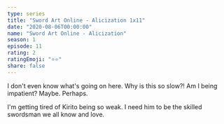 ```yaml
---
type: series
title: "Sword Art Online - Alicization 1x11"
date: "2020-08-06T00:00:00"
name: "Sword Art Online - Alicization"
season: 1
episode: 11
rating: 2
ratingEmoji: "⭐️⭐️"
share: false
---
```


I don't even know what's going on here. Why is this so slow?! Am I being impatient? Maybe. Perhaps.

I'm getting tired of Kirito being so weak. I need him to be the skilled swordsman we all know and love.
